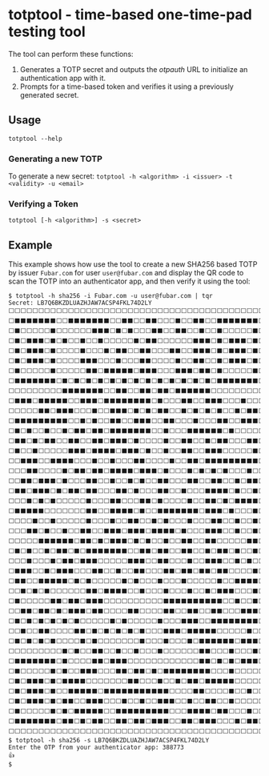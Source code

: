 # totptool - time-based one-time-pad testing tool
The tool can perform these functions:
1. Generates a TOTP secret and outputs the *otpauth* URL to initialize an authentication app with it.
2. Prompts for a time-based token and verifies it using a previously generated secret.

## Usage
`totptool --help`

### Generating a new TOTP
To generate a new secret:
`totptool -h <algorithm> -i <issuer> -t <validity> -u <email>`
### Verifying a Token
`totptool [-h <algorithm>] -s <secret>`

## Example
This example shows how use the tool to create a new SHA256 based TOTP by issuer
`Fubar.com` for user `user@fubar.com` and display the QR code to scan
the TOTP into an authenticator app, and then verify it using the tool:
```shell
$ totptool -h sha256 -i Fubar.com -u user@fubar.com | tqr                                                                                          
Secret: LB7Q6BKZDLUAZHJAW7ACSP4FKL74D2LY
⬜️⬜️⬜️⬜️⬜️⬜️⬜️⬜️⬜️⬜️⬜️⬜️⬜️⬜️⬜️⬜️⬜️⬜️⬜️⬜️⬜️⬜️⬜️⬜️⬜️⬜️⬜️⬜️⬜️⬜️⬜️⬜️⬜️⬜️⬜️⬜️⬜️⬜️⬜️⬜️⬜️⬜️⬜️
⬜️⬛️⬛️⬛️⬛️⬛️⬛️⬛️⬜️⬜️⬛️⬛️⬛️⬛️⬛️⬛️⬛️⬜️⬜️⬛️⬛️⬜️⬜️⬛️⬛️⬜️⬜️⬜️⬛️⬜️⬜️⬛️⬛️⬜️⬜️⬛️⬛️⬛️⬛️⬛️⬛️⬛️⬜️
⬜️⬛️⬜️⬜️⬜️⬜️⬜️⬛️⬜️⬜️⬜️⬜️⬜️⬜️⬛️⬛️⬛️⬜️⬛️⬜️⬛️⬜️⬜️⬜️⬛️⬛️⬜️⬜️⬛️⬛️⬜️⬜️⬛️⬜️⬜️⬛️⬜️⬜️⬜️⬜️⬜️⬛️⬜️
⬜️⬛️⬜️⬛️⬛️⬛️⬜️⬛️⬜️⬛️⬜️⬜️⬛️⬜️⬜️⬛️⬜️⬜️⬜️⬜️⬜️⬛️⬜️⬛️⬛️⬜️⬜️⬜️⬜️⬜️⬜️⬛️⬛️⬛️⬜️⬛️⬜️⬛️⬛️⬛️⬜️⬛️⬜️
⬜️⬛️⬜️⬛️⬛️⬛️⬜️⬛️⬜️⬜️⬜️⬜️⬛️⬜️⬜️⬜️⬛️⬜️⬛️⬛️⬜️⬜️⬛️⬛️⬜️⬜️⬜️⬛️⬛️⬜️⬜️⬛️⬛️⬛️⬜️⬛️⬜️⬛️⬛️⬛️⬜️⬛️⬜️
⬜️⬛️⬜️⬛️⬛️⬛️⬜️⬛️⬜️⬜️⬜️⬜️⬛️⬛️⬛️⬜️⬜️⬜️⬛️⬜️⬜️⬜️⬛️⬛️⬜️⬜️⬜️⬜️⬛️⬜️⬜️⬛️⬛️⬜️⬜️⬛️⬜️⬛️⬛️⬛️⬜️⬛️⬜️
⬜️⬛️⬜️⬜️⬜️⬜️⬜️⬛️⬜️⬜️⬜️⬜️⬜️⬛️⬛️⬜️⬛️⬛️⬛️⬛️⬛️⬜️⬛️⬛️⬛️⬜️⬜️⬜️⬛️⬛️⬛️⬜️⬛️⬛️⬜️⬛️⬜️⬜️⬜️⬜️⬜️⬛️⬜️
⬜️⬛️⬛️⬛️⬛️⬛️⬛️⬛️⬜️⬛️⬜️⬛️⬜️⬛️⬜️⬛️⬜️⬛️⬜️⬛️⬜️⬛️⬜️⬛️⬜️⬛️⬜️⬛️⬜️⬛️⬜️⬛️⬜️⬛️⬜️⬛️⬛️⬛️⬛️⬛️⬛️⬛️⬜️
⬜️⬜️⬜️⬜️⬜️⬜️⬜️⬜️⬜️⬛️⬛️⬛️⬛️⬛️⬛️⬛️⬜️⬜️⬛️⬛️⬜️⬜️⬛️⬛️⬜️⬛️⬛️⬜️⬛️⬛️⬛️⬛️⬛️⬛️⬜️⬜️⬜️⬜️⬜️⬜️⬜️⬜️⬜️
⬜️⬛️⬛️⬛️⬜️⬛️⬛️⬛️⬛️⬛️⬜️⬜️⬛️⬛️⬛️⬜️⬛️⬛️⬛️⬛️⬛️⬛️⬛️⬛️⬜️⬛️⬜️⬜️⬜️⬛️⬛️⬜️⬜️⬛️⬛️⬛️⬜️⬜️⬜️⬛️⬜️⬜️⬜️
⬜️⬜️⬜️⬜️⬜️⬛️⬛️⬜️⬛️⬛️⬛️⬜️⬜️⬜️⬛️⬜️⬜️⬛️⬛️⬛️⬜️⬛️⬜️⬛️⬜️⬛️⬛️⬜️⬜️⬛️⬜️⬛️⬜️⬛️⬜️⬛️⬜️⬜️⬛️⬜️⬛️⬛️⬜️
⬜️⬛️⬛️⬛️⬛️⬛️⬛️⬛️⬛️⬛️⬜️⬜️⬛️⬜️⬛️⬜️⬜️⬛️⬛️⬜️⬜️⬛️⬛️⬛️⬜️⬜️⬛️⬛️⬜️⬜️⬜️⬛️⬜️⬜️⬜️⬛️⬛️⬜️⬜️⬛️⬛️⬛️⬜️
⬜️⬛️⬜️⬛️⬜️⬜️⬛️⬜️⬜️⬛️⬜️⬛️⬛️⬜️⬛️⬛️⬜️⬛️⬛️⬛️⬛️⬛️⬛️⬛️⬜️⬜️⬛️⬜️⬜️⬜️⬛️⬛️⬛️⬛️⬛️⬛️⬜️⬛️⬜️⬜️⬜️⬜️⬜️
⬜️⬛️⬛️⬜️⬛️⬜️⬛️⬛️⬜️⬜️⬛️⬛️⬜️⬜️⬛️⬛️⬜️⬛️⬛️⬛️⬜️⬛️⬜️⬜️⬜️⬜️⬛️⬜️⬜️⬛️⬛️⬜️⬜️⬛️⬜️⬛️⬛️⬜️⬜️⬜️⬛️⬛️⬜️
⬜️⬛️⬜️⬜️⬛️⬜️⬜️⬜️⬜️⬜️⬛️⬛️⬛️⬜️⬛️⬛️⬛️⬛️⬜️⬛️⬛️⬛️⬜️⬛️⬜️⬜️⬛️⬜️⬜️⬛️⬛️⬜️⬜️⬛️⬛️⬛️⬜️⬜️⬜️⬜️⬜️⬛️⬜️
⬜️⬜️⬛️⬛️⬛️⬜️⬜️⬛️⬛️⬛️⬛️⬜️⬜️⬜️⬛️⬜️⬜️⬛️⬜️⬜️⬜️⬛️⬛️⬜️⬜️⬜️⬜️⬛️⬜️⬜️⬛️⬛️⬜️⬛️⬛️⬛️⬛️⬛️⬛️⬛️⬛️⬛️⬜️
⬜️⬜️⬜️⬛️⬛️⬜️⬜️⬜️⬜️⬛️⬜️⬛️⬛️⬜️⬛️⬛️⬜️⬛️⬛️⬛️⬛️⬜️⬛️⬛️⬛️⬜️⬛️⬜️⬜️⬜️⬛️⬜️⬛️⬜️⬛️⬜️⬛️⬜️⬜️⬜️⬛️⬜️⬜️
⬜️⬜️⬛️⬛️⬜️⬛️⬛️⬛️⬜️⬛️⬜️⬜️⬜️⬛️⬛️⬜️⬜️⬛️⬜️⬜️⬛️⬜️⬛️⬜️⬜️⬛️⬛️⬜️⬜️⬜️⬛️⬛️⬜️⬜️⬛️⬛️⬜️⬜️⬛️⬜️⬛️⬛️⬜️
⬜️⬛️⬛️⬜️⬛️⬛️⬛️⬜️⬛️⬜️⬛️⬛️⬜️⬛️⬛️⬜️⬜️⬜️⬛️⬛️⬜️⬛️⬜️⬜️⬜️⬛️⬛️⬜️⬜️⬛️⬜️⬜️⬜️⬛️⬛️⬛️⬛️⬜️⬛️⬜️⬜️⬛️⬜️
⬜️⬜️⬜️⬛️⬜️⬛️⬜️⬛️⬜️⬜️⬜️⬜️⬜️⬛️⬜️⬜️⬜️⬛️⬛️⬜️⬜️⬜️⬛️⬛️⬜️⬛️⬜️⬜️⬜️⬜️⬛️⬜️⬜️⬛️⬛️⬜️⬛️⬜️⬛️⬛️⬛️⬛️⬜️
⬜️⬛️⬛️⬛️⬛️⬛️⬜️⬜️⬜️⬜️⬜️⬜️⬜️⬛️⬛️⬜️⬜️⬛️⬛️⬛️⬛️⬜️⬛️⬜️⬜️⬛️⬛️⬛️⬛️⬛️⬛️⬛️⬜️⬛️⬛️⬛️⬜️⬛️⬜️⬜️⬜️⬛️⬜️
⬜️⬜️⬜️⬜️⬛️⬜️⬜️⬛️⬜️⬜️⬜️⬜️⬜️⬛️⬜️⬜️⬜️⬛️⬜️⬜️⬛️⬛️⬜️⬜️⬛️⬜️⬛️⬜️⬜️⬜️⬛️⬜️⬜️⬜️⬛️⬛️⬜️⬜️⬛️⬜️⬜️⬛️⬜️
⬜️⬜️⬜️⬛️⬛️⬜️⬛️⬜️⬜️⬛️⬜️⬜️⬛️⬛️⬜️⬜️⬛️⬛️⬛️⬜️⬛️⬛️⬛️⬜️⬛️⬛️⬛️⬛️⬜️⬛️⬜️⬜️⬜️⬛️⬛️⬛️⬜️⬜️⬛️⬜️⬜️⬛️⬜️
⬜️⬜️⬜️⬜️⬜️⬛️⬛️⬛️⬛️⬛️⬛️⬜️⬛️⬛️⬜️⬛️⬜️⬛️⬛️⬛️⬜️⬛️⬜️⬛️⬜️⬜️⬛️⬜️⬜️⬛️⬛️⬜️⬜️⬛️⬛️⬜️⬜️⬜️⬜️⬜️⬛️⬛️⬜️
⬜️⬛️⬜️⬛️⬜️⬜️⬛️⬜️⬛️⬛️⬜️⬛️⬜️⬛️⬛️⬛️⬛️⬛️⬛️⬛️⬜️⬜️⬛️⬛️⬜️⬛️⬛️⬜️⬜️⬛️⬛️⬜️⬜️⬛️⬜️⬛️⬛️⬜️⬛️⬜️⬜️⬛️⬜️
⬜️⬜️⬜️⬛️⬜️⬜️⬜️⬛️⬜️⬛️⬛️⬜️⬛️⬛️⬛️⬜️⬜️⬜️⬜️⬜️⬛️⬛️⬛️⬜️⬜️⬛️⬛️⬜️⬜️⬜️⬛️⬜️⬜️⬛️⬛️⬛️⬜️⬜️⬛️⬜️⬛️⬜️⬜️
⬜️⬛️⬛️⬛️⬜️⬜️⬛️⬜️⬛️⬛️⬛️⬜️⬜️⬜️⬛️⬛️⬜️⬜️⬛️⬜️⬜️⬛️⬛️⬜️⬜️⬜️⬛️⬛️⬜️⬛️⬛️⬜️⬛️⬛️⬜️⬛️⬛️⬜️⬜️⬜️⬜️⬛️⬜️
⬜️⬛️⬛️⬜️⬜️⬛️⬛️⬛️⬛️⬛️⬜️⬛️⬜️⬛️⬜️⬜️⬜️⬜️⬜️⬛️⬜️⬛️⬜️⬜️⬜️⬛️⬜️⬜️⬜️⬛️⬜️⬜️⬜️⬜️⬜️⬛️⬜️⬜️⬛️⬛️⬛️⬛️⬜️
⬜️⬜️⬛️⬜️⬛️⬜️⬛️⬜️⬜️⬜️⬜️⬜️⬜️⬛️⬛️⬜️⬛️⬛️⬛️⬛️⬜️⬜️⬛️⬜️⬜️⬜️⬛️⬜️⬜️⬜️⬛️⬜️⬜️⬛️⬜️⬛️⬛️⬛️⬜️⬜️⬜️⬛️⬜️
⬜️⬛️⬜️⬜️⬜️⬜️⬜️⬛️⬛️⬜️⬛️⬛️⬜️⬛️⬛️⬛️⬜️⬜️⬜️⬜️⬜️⬜️⬜️⬜️⬜️⬜️⬛️⬛️⬛️⬛️⬛️⬛️⬛️⬛️⬛️⬛️⬜️⬜️⬛️⬜️⬜️⬛️⬜️
⬜️⬜️⬛️⬛️⬜️⬛️⬛️⬜️⬛️⬜️⬛️⬛️⬛️⬜️⬛️⬛️⬜️⬜️⬜️⬜️⬛️⬛️⬜️⬜️⬜️⬜️⬛️⬛️⬜️⬜️⬛️⬛️⬜️⬜️⬛️⬛️⬜️⬜️⬜️⬛️⬛️⬛️⬜️
⬜️⬛️⬜️⬛️⬜️⬛️⬜️⬛️⬜️⬛️⬜️⬛️⬜️⬜️⬜️⬜️⬜️⬛️⬜️⬛️⬜️⬜️⬜️⬜️⬜️⬛️⬜️⬜️⬜️⬛️⬛️⬛️⬜️⬜️⬛️⬛️⬛️⬛️⬛️⬛️⬛️⬛️⬜️
⬜️⬜️⬛️⬜️⬜️⬛️⬛️⬜️⬜️⬜️⬜️⬛️⬛️⬜️⬛️⬜️⬛️⬜️⬛️⬜️⬛️⬜️⬛️⬜️⬜️⬜️⬛️⬛️⬛️⬜️⬛️⬛️⬛️⬛️⬛️⬜️⬜️⬜️⬜️⬜️⬛️⬜️⬜️
⬜️⬛️⬜️⬛️⬜️⬛️⬜️⬛️⬜️⬜️⬜️⬜️⬛️⬜️⬛️⬜️⬜️⬜️⬜️⬜️⬜️⬜️⬛️⬜️⬜️⬜️⬛️⬜️⬜️⬜️⬛️⬜️⬛️⬛️⬛️⬛️⬛️⬛️⬜️⬛️⬛️⬛️⬜️
⬜️⬜️⬜️⬜️⬜️⬜️⬜️⬜️⬜️⬛️⬜️⬛️⬜️⬜️⬛️⬛️⬜️⬜️⬛️⬜️⬜️⬛️⬜️⬜️⬜️⬛️⬜️⬜️⬜️⬜️⬜️⬜️⬛️⬛️⬜️⬜️⬜️⬛️⬜️⬜️⬜️⬛️⬜️
⬜️⬛️⬛️⬛️⬛️⬛️⬛️⬛️⬜️⬛️⬜️⬜️⬜️⬜️⬛️⬛️⬜️⬛️⬛️⬛️⬜️⬜️⬜️⬜️⬜️⬜️⬜️⬜️⬜️⬜️⬜️⬜️⬛️⬛️⬜️⬛️⬜️⬛️⬜️⬛️⬛️⬛️⬜️
⬜️⬛️⬜️⬜️⬜️⬜️⬜️⬛️⬜️⬛️⬜️⬜️⬛️⬛️⬛️⬜️⬜️⬜️⬛️⬛️⬜️⬛️⬛️⬜️⬛️⬜️⬛️⬛️⬛️⬛️⬛️⬛️⬛️⬛️⬜️⬜️⬜️⬛️⬜️⬜️⬜️⬜️⬜️
⬜️⬛️⬜️⬛️⬛️⬛️⬜️⬛️⬜️⬛️⬛️⬛️⬛️⬜️⬜️⬜️⬜️⬜️⬜️⬜️⬛️⬛️⬜️⬜️⬜️⬛️⬜️⬜️⬛️⬜️⬛️⬛️⬜️⬛️⬛️⬛️⬛️⬛️⬜️⬜️⬜️⬜️⬜️
⬜️⬛️⬜️⬛️⬛️⬛️⬜️⬛️⬜️⬜️⬛️⬛️⬛️⬛️⬛️⬜️⬛️⬛️⬛️⬛️⬛️⬛️⬛️⬛️⬛️⬛️⬛️⬜️⬜️⬜️⬜️⬛️⬛️⬜️⬜️⬜️⬜️⬛️⬜️⬜️⬛️⬜️⬜️
⬜️⬛️⬜️⬛️⬛️⬛️⬜️⬛️⬜️⬛️⬛️⬜️⬜️⬛️⬛️⬛️⬜️⬜️⬜️⬛️⬜️⬜️⬛️⬜️⬜️⬛️⬛️⬛️⬜️⬜️⬛️⬜️⬜️⬛️⬛️⬜️⬜️⬛️⬜️⬜️⬜️⬜️⬜️
⬜️⬛️⬜️⬜️⬜️⬜️⬜️⬛️⬜️⬛️⬜️⬛️⬛️⬛️⬛️⬛️⬜️⬜️⬛️⬛️⬛️⬛️⬛️⬛️⬛️⬛️⬛️⬜️⬜️⬜️⬛️⬛️⬛️⬛️⬜️⬛️⬛️⬜️⬜️⬜️⬛️⬜️⬜️
⬜️⬛️⬛️⬛️⬛️⬛️⬛️⬛️⬜️⬛️⬛️⬜️⬛️⬜️⬛️⬛️⬜️⬜️⬛️⬛️⬜️⬛️⬛️⬜️⬛️⬛️⬛️⬜️⬜️⬛️⬛️⬜️⬛️⬛️⬛️⬜️⬜️⬜️⬛️⬜️⬛️⬛️⬜️
⬜️⬜️⬜️⬜️⬜️⬜️⬜️⬜️⬜️⬜️⬜️⬜️⬜️⬜️⬜️⬜️⬜️⬜️⬜️⬜️⬜️⬜️⬜️⬜️⬜️⬜️⬜️⬜️⬜️⬜️⬜️⬜️⬜️⬜️⬜️⬜️⬜️⬜️⬜️⬜️⬜️⬜️⬜️
$ totptool -h sha256 -s LB7Q6BKZDLUAZHJAW7ACSP4FKL74D2LY
Enter the OTP from your authenticator app: 388773
👍
$ 
```

